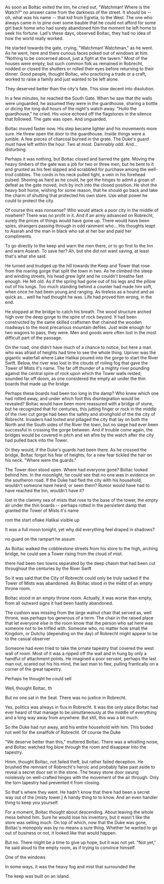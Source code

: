 

As soon as Boltac exited the Inn, he cried out, "Watchman! Where is the Watch?" no answer came from the darkness of the street. It should be -- oh, what was his name -- that kid from Egretia, to the West. The one who always came in to pine over some bauble that he could not afford for some girl back home who had surely abandoned him the moment he left home to seek his fortune. Lad's these days, observed Boltac, they had no idea of how the world really worked. 

He started towards the gate, crying, "Watchman! Watchman," as he went. As he went, here and there curious faces poked out of windows at him. "Nothing to be concerned about, just a fight at the tavern." Most of the houses were empty, but such common folk as remained in Robrecht, nodded or closed the shutters or rolled their eyes before returning to their dinner. Good people, thought Boltac, who practicing a trade or a craft, worked to raise a family and just wanted to be left alone. 

They deserved better than the city's fate. This slow decent into disolution. 

In a few minutes, he reached the South Gate. When he saw that the walls were unguarded, he assumed they were in the guardhouse, sharing a bottle or dicing the long dull hours of the night's watch away. "Hullo the guardhouse," he cried. His voice echoed off the flagstones in the silence that followed. The gate was open. And unguarded. 

Boltac moved faster now. His step became lighter and his movements more sure. He threw open the door to the guardhouse. Inside things were a jumble. A few pieces of charcoal burned in the grate. The Duke's guard must have left within the hour. Two at most. Damnably odd. And... disturbing. 

Perhaps it was nothing, but Boltac closed and barred the gate. Moving the heavy timbers of the gate was a job for two or three men, but he bent to it and grunted as his feel slipped and scrabbled for purchase among the well-trod cobbles. The cords in his neck pulled tight, a vein in his forehead pulsed. Shoving as hard as he could, he got the hinges to admit a groan of defeat as the gate moved, inch by inch into the closed position. He shot the heavy bolt home, wishing for some reason, that he should go back and take the charm of shutting that protected his own store. Use what power he could to protect the city. 

Of course this was nonsense? Who would attack a poor city in the middle of nowhere? There was no profit in it. And if an army advanced on Robrecht, surely the prices of things would have gone up. There would have been spies, strangers passing through in odd rainment who... His thoughts leapt to Asarah and the man in black who sat at her bar and paid her compliments.

To go directly to the keep and warn the men there, or to go first to the Inn and warn Asarah. To save her? Ah, but she did not want saving, at least that's what she said. 

He turned and trudged up the hill towards the Keep and Tower that rose from the roaring gorge that split the town in two. As he climbed the steep and winding streets, his head grew light and he couldn't breathe fast enough. He felt old. As if the spring had gone out of his legs and the pillow out of his lungs. Too much standing behind a counter had made him soft, when once he had been young and ranging. As tireless as a hound and as quick as... well he had thought he was. Life had proved him wrong, in the end. 

He stopped at the bridge to catch his breath. The wood structure arched high over the deep gorge to the spire of rock beyond. It had been constructed by the same skilled craftsmen that chained the wooden roadways to the most precarious mountain defiles. Just wide enough for two wagons to pass, they were. Men and goods were often lost in the most difficult part of the passage. 

On the road, one didn't have much of a chance to notice, but here a man who was afraid of heights had time to see the whole thing. Upriver was the gigantic waterfall where Lake Halikai poured into the gorge to start the River Swift. Below, the river was lost in the clouds of roiling fog that gave the Tower of Mists it's name. The far off thunder of a mighty river pounding against the central spire of rock upon which the Tower walls rested, sounded far off doom, as one considered the empty air under the thin boards that made up the bridge. 

Perhaps these boards had been too long in the damp? Who knew which one had rotted away, and under which foot this disintegration would be revealed? Boltac would have been more reassured with a bridge of stone, but he recognized that for centuries, this jutting finger or rock in the middle of the river cut gorge had been the safety and stronghold of the the city of Robrecht. Invaders had looted and pillaged the city that lay on both the North and the South sides of the River the town, but no siege had ever been successful in crossing the gorge between. And if trouble come again, the bridges would be covered in pitch and set afire by the watch after the city had pulled back into the Tower. 

Or they would, if the Duke's guards had been there. As he crossed the bridge, Boltac forgot his fear of heights, for a new fear tickled the hair on his neck. "Where were the guards."

The Tower door stood open. Where had everyone gone? Boltac looked behind him. In the moonlight, he could see that no one was in evidence on the southeron road. If the Duke had fled the city with his household, wouldn't someone have heard, or seen them? Rumor would have had to have reached the Inn, wouldn't have it? 


<!-- He returns to an armed camp and proclaims himself King. Does this mean we need to seed the people in the story at the beginning? They trampled my beets? There's nobody to buy my leather. How am I to fill my warehouses if the trade caravans come through? How am I to pay the Duke's tax if there is no fair this year?

What if there is no market this year? -->







 lost in the clammy sea of mists that rose to the base of the tower, the empty air under the thin boards -- perhaps rotted in the persistent damp that granted the Tower of Mists it's name

rom the start oflake Halikai visible up 

<!-- Oddna orders him spared b/c he said something funny in the Inn. 

He cries out. 

I assure you, she will be safe with me. 

-->

<!-- idiots having a meeting – Boltac sneaks out without consulting them The kid follows. -->

It was a full moon tonight, yet why did everything feel draped in shadows?  

 no guard on the rampart he assum   


As Boltac walked the cobblestone streets from his store to the high, arching bridge, he could see a Tower rising from the cloud of mist. 

there had been two towns separated by the deep chasm that had been cut throughout the centuries by the River Swift


So it was said that the City of Robrecht could only be truly sacked if the Tower of Mists was abandoned. As Boltac stood in the midst of an empty throne room. 



Boltac stood in an empty throne room. Actually, it was worse than empty, from all outward signs it had been hastily abandoned. 

The cushion was missing from the large walnut chair that served as, well throne, was perhaps too generous of a term. The chair in the raised place that let everyone else in the room know that the person who sat here was someone not to be trifled with. Someone who, no matter how small the Kingdom, or Dutchy (depending on the day) of Robrecht might appear to be to the casual observer 

Someone had even tried to take the ornate tapestry that covered the west wall of room. Most of it was a ripped off the wall and in hung by only a handful of attachment points. He imagined a poor servant, perhaps the last man out, scared out his his mind, the last man to flee, pulling frantically on a corner of the great tapestry. 

Perhaps he thought he could sell


Well, thought Boltac, th

But no one sat in the Seat. There was no justice in Robrecht. 




Yes, politics was always in flux in Robrecht. It was the only place Boltac had ever heard of that manage to be simultaneously at the middle of everything and a long way away from anywhere. But still, this was a bit much. 

So the Duke had run away, and his entire household with him. This boded not well for the smallfolk of Robrecht. Of course the Duke

"We deserve better than this," muttered Boltac. There was a whistling noise, and Boltac watched fog blow through the room and disappear into the tapestry.  

Hmm, thought Boltac, not failed theft, but rather failed deception. He brushed the remnant of Robrecht's heroic and probably false past aside to reveal a secret door set in the stone. The heavy stone door swung noislessly on well-crafted hinges with the movement of the air through. Only the torn tapestry had prevented it from closing. 

So that's where they went. He hadn't know that there had been a secret way out of the [misty tower.] A handy thing to to know. And an even handier thing to keep you yourself. 

For a moment, Boltac thought about descending. About leaving the whole mess behind him. Sure he would lose his inventory, but it wasn't like the store was selling much. On top of which, now that the Duke was gone, Boltac's monopoly was by no means a sure thing. Whether he wanted to go out of business or not, it looked like that would happen. 

But no. There might be a time to give up hope, but it was not yet. "Not yet," he said aloud to the empty room, as if trying to convince himself. 




One of the windows 

In some ways, it was the heavy fog and mist that surrounded the 

The keep was built on an island. 

